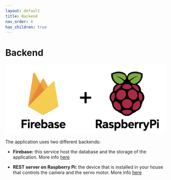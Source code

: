 ```yaml
---
layout: default
title: Backend
nav_order: 4
has_children: true
---
```


# Backend

![Backend](../images/backend.jpeg)

The application uses two different backends:

* **Firebase:** this service host the database and the storage of the application. More info [here](https://sergiopicca.github.io/smartPi-app/pages/backend-firebase.html)

* **REST server on Raspberry Pi:**  the device that is installed in your house that controls the camera and the servo motor. More info [here](https://sergiopicca.github.io/smartPi-app/pages/backend-raspberry.html)

